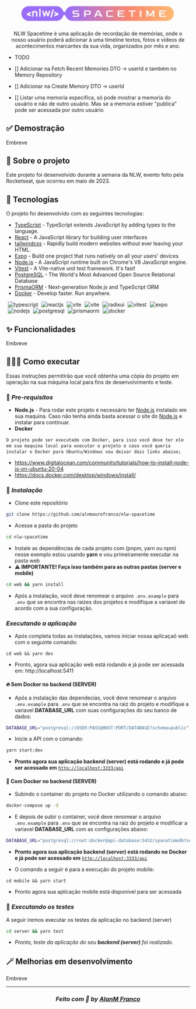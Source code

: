 <h1 align="center"><img src=".github/assets/logo.svg" width="420px" /></h1>

<p align="center">
NLW Spacetime é uma aplicação de recordação de memórias, onde o nosso usuário poderá adicionar à uma timeline textos, fotos e vídeos de acontecimentos marcantes da sua vida, organizados por mês e ano.
</p>

- TODO

- [] Adicionar na Fetch Recent Memories DTO -> userId e também no Memory Repository
- [] Adicionar na Create Memory DTO -> userId 
- [] Listar uma memoria especifica, só pode mostrar a memoria do usuário e não de outro usuário. Mas se a memoria estiver "publica" pode ser acessada por outro usuário
## ✅ Demostração

Embreve

## 🎉 Sobre o projeto
Este projeto foi desenvolvido durante a semana da NLW, evento feito pela Rocketseat, que ocorreu em maio de 2023.

## 🚀 Tecnologias
O projeto foi desenvolvido com as seguintes tecnologias:

* [TypeScript](https://typescriptlang.org) - TypeScript extends JavaScript by adding types to the language.
* [React](https://reactjs.org/) - A JavaScript library for building user interfaces
* [tailwindcss](https://tailwindcss.com/) - Rapidly build modern websites without ever leaving your HTML.
* [Expo](https://expo.dev/) - Build one project that runs natively on all your users' devices
* [Node.js](https://nodejs.org/en/) - A JavaScript runtime built on Chrome's V8 JavaScript engine.
* [Vitest](https://vitest.dev/) - A Vite-native unit test framework. It's fast!
* [PostgreSQL](https://www.postgresql.org/) - The World's Most Advanced Open Source Relational Database
* [PrismaORM](https://www.prisma.io/) - Next-generation Node.js and TypeScript ORM
* [Docker](https://www.docker.com/) - Develop faster. Run anywhere.

<p>
<img src="https://cdn.svgporn.com/logos/typescript-icon.svg" alt="typescript" width="45" height="45" style="margin-left: 5px;"/>
<img src="https://cdn.svgporn.com/logos/react.svg" alt="reactjs" width="45" height="45" style="margin-left: 5px;"/>
<img src="https://cdn.svgporn.com/logos/nextjs.svg" alt="vite" width="45" height="45" style="margin-left: 5px;"/>
<img src="https://cdn.svgporn.com/logos/tailwindcss-icon.svg" alt="vite" width="45" height="45" style="margin-left: 5px;"/>
<img src="https://avatars.githubusercontent.com/u/75042455?s=280&v=4" alt="radixui" width="45" height="45" style="margin-left: 5px;"/>
<img src="https://cdn.svgporn.com/logos/vitest.svg" alt="vitest" width="45" height="45" style="margin-left: 5px;"/>
<img src="https://cdn.svgporn.com/logos/expo-icon.svg" alt="expo" width="45" height="45" style="margin-left: 5px;"/>
<img src="https://cdn.svgporn.com/logos/nodejs-icon.svg" alt="nodejs" width="45" height="45" style="margin-left: 5px;"/>
<img src="https://cdn.svgporn.com/logos/postgresql.svg" alt="postgresql" width="45" height="45" style="margin-left: 5px;"/>
<img src="https://cdn.svgporn.com/logos/prisma.svg" alt="prismaorm" width="45" height="45" style="margin-left: 5px;"/>
<img src="https://cdn.svgporn.com/logos/docker-icon.svg" alt="docker" width="45" height="45" style="margin-left: 5px;"/>

## ✨ Funcionalidades

Embreve

## 👨🏼‍💻 Como executar
Essas instruções permitirão que você obtenha uma cópia do projeto em operação na sua máquina local para fins de desenvolvimento e teste.

### 📃 *Pre-requisitos*
- **Node.js** - Para rodar este projeto é necessário ter [Node.js](https://nodejs.org/) instalado em sua maquina. Caso não tenha ainda basta acessar o site do [Node.js](https://nodejs.org/) e instalar para continuar.
- **Docker**
```
O projeto pode ser executado com Docker, para isso você deve ter ele em sua maquina local para executar o projeto e caso você queria instalar o Docker para Ubuntu/Windows vou deixar dois links abaixo;
```
- https://www.digitalocean.com/community/tutorials/how-to-install-node-js-on-ubuntu-20-04
- https://docs.docker.com/desktop/windows/install/

### 🔧 *Instalação*
- Clone este repositório
```bash
git clone https://github.com/alnmaurofranco/nlw-spacetime
```
- Acesse a pasta do projeto
```bash
cd nlw-spacetime
```
- Instale as dependências de cada projeto com (pnpm, yarn ou npm) nesse exemplo estou usando **yarn** e vou primeiramente executar na pasta web
- **⚠ IMPORTANTE! Faça isso também para as outras pastas (server e mobile)**
```bash
cd web && yarn install
```
- Após a instalação, você deve renomear o arquivo `.env.example` para `.env` que se encontra nas raizes dos projetos e modifique a variavel de acordo com a sua configuração.

### *Executando a aplicação*
- Após completa todas as instalações, vamos iniciar nossa aplicaçaõ web com o seguinte comando:
```
cd web && yarn dev
```
- Pronto, agora sua aplicação web está rodando e já pode ser acessada em: http://localhost:5411

#### **🔥 Sem Docker no backend (SERVER)**
- Após a instalação das dependecias, você deve renomear o arquivo `.env.example` para `.env` que se encontra na raiz do projeto e modifique a variavel **DATABASE_URL** com suas configurações do seu banco de dados:
```bash
DATABASE_URL="postgresql://USER:PASS@HOST:PORT/DATABASE?schema=public"
```
- Inicie a API com o comando:
```bash
yarn start:dev
```
- **Pronto agora sua aplicação backend (server) está rodando e já pode ser acessado em** [`http://localhost:3333/api`](http://localhost:3333/api)

#### **🐳 Com Docker no backend (SERVER)**
- Subindo o container do projeto no Docker utilizando o comando abaixo:
```bash
docker-compose up -d
```
- E depois de subir o container, você deve renomear o arquivo `.env.example` para `.env` que se encontra na raiz do projeto e modificar a variavel **DATABASE_URL** com as configurações abaixo:
```bash
DATABASE_URL="postgresql://root:docker@api-database:5432/spacetimedb?schema=public"
```
- **Pronto agora sua aplicação backend (server) está rodando no Docker e já pode ser acessado em** [`http://localhost:3333/api`](http://localhost:3333/api)

- O comando a seguir é para a execução do projeto mobile:
```
cd mobile && yarn start
```
- Pronto agora sua aplicação mobile está disponível para ser acessada

### 🧪 *Executando os testes*
A seguir iremos executar os testes da aplicação no backend (server)
```bash
cd server && yarn test
```
- *Pronto, teste da aplicação do seu **backend (server)** foi realizado.*

## 🪄 Melhorias em desenvolvimento

Embreve

---
<h3 align="center">

*Feito com 💚 by [AlanM Franco](https://github.com/alnmaurofranco)*
</h3>

